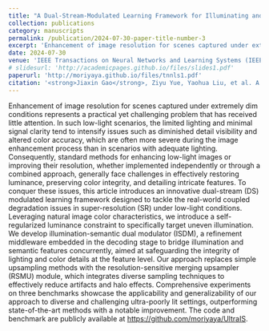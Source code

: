 ```yaml
---
title: "A Dual-Stream-Modulated Learning Framework for Illuminating and Super-Resolving Ultra-Dark Images"
collection: publications
category: manuscripts
permalink: /publication/2024-07-30-paper-title-number-3
excerpt: 'Enhancement of image resolution for scenes captured under extremely dim conditions represents a practical yet challenging problem that has received little attention. In such low-light scenarios, the limited lighting and minimal signal clarity tend to intensify issues such as diminished detail visibility and altered color accuracy, which are often more severe during the image enhancement process than in scenarios with adequate lighting. ...'
date: 2024-07-30
venue: 'IEEE Transactions on Neural Networks and Learning Systems (IEEE TNNLS)'
# slidesurl: 'http://academicpages.github.io/files/slides1.pdf'
paperurl: 'http://moriyaya.github.io/files/tnnls1.pdf'
citation: '<strong>Jiaxin Gao</strong>, Ziyu Yue, Yaohua Liu, et al. A Dual-Stream-Modulated Learning Framework for Illuminating and Super-Resolving Ultra-Dark Images[J]. IEEE Transactions on Neural Networks and Learning Systems, 2024.'
---
```


Enhancement of image resolution for scenes captured under extremely dim conditions represents a practical yet challenging problem that has received little attention. In such low-light scenarios, the limited lighting and minimal signal clarity tend to intensify issues such as diminished detail visibility and altered color accuracy, which are often more severe during the image enhancement process than in scenarios with adequate lighting. Consequently, standard methods for enhancing low-light images or improving their resolution, whether implemented independently or through a combined approach, generally face challenges in effectively restoring luminance, preserving color integrity, and detailing intricate features. To conquer these issues, this article introduces an innovative dual-stream (DS) modulated learning framework designed to tackle the real-world coupled degradation issues in super-resolution (SR) under low-light conditions. Leveraging natural image color characteristics, we introduce a self-regularized luminance constraint to specifically target uneven illumination. We develop illumination-semantic dual modulator (ISDM), a refinement middleware embedded in the decoding stage to bridge illumination and semantic features concurrently, aimed at safeguarding the integrity of lighting and color details at the feature level. Our approach replaces simple upsampling methods with the resolution-sensitive merging upsampler (RSMU) module, which integrates diverse sampling techniques to effectively reduce artifacts and halo effects. Comprehensive experiments on three benchmarks showcase the applicability and generalizability of our approach to diverse and challenging ultra-poorly lit settings, outperforming state-of-the-art methods with a notable improvement. The code and benchmark are publicly available at https://github.com/moriyaya/UltraIS.